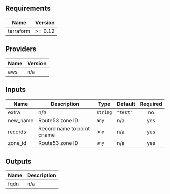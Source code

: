 ## Requirements

| Name | Version |
|------|---------|
| terraform | >= 0.12 |

## Providers

| Name | Version |
|------|---------|
| aws | n/a |

## Inputs

| Name | Description | Type | Default | Required |
|------|-------------|------|---------|:--------:|
| extra | n/a | `string` | `"test"` | no |
| new\_name | Route53 zone ID | `any` | n/a | yes |
| records | Record name to point cname | `any` | n/a | yes |
| zone\_id | Route53 zone ID | `any` | n/a | yes |

## Outputs

| Name | Description |
|------|-------------|
| fqdn | n/a |

